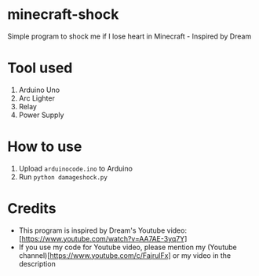 # minecraft-shock
Simple program to shock me if I lose heart in Minecraft - Inspired by Dream

# Tool used
1. Arduino Uno
2. Arc Lighter
3. Relay
4. Power Supply

# How to use
1. Upload `arduinocode.ino` to Arduino
2. Run `python damageshock.py`

# Credits
- This program is inspired by Dream's Youtube video: [https://www.youtube.com/watch?v=AA7AE-3yq7Y]
- If you use my code for Youtube video, please mention my (Youtube channel)[https://www.youtube.com/c/FajrulFx] or my video in the description
